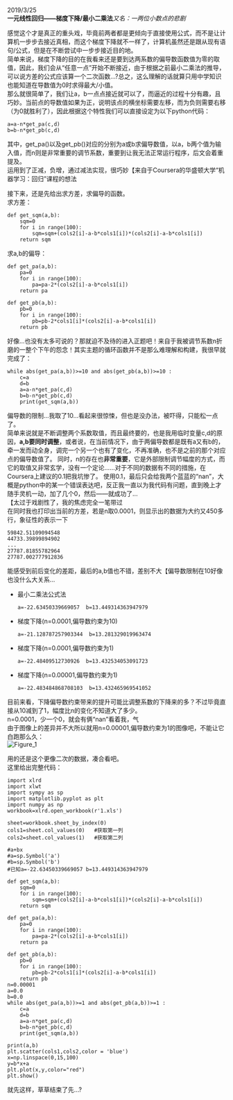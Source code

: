 2019/3/25  
**一元线性回归——梯度下降/最小二乘法**_又名：一两位小数点的悲剧_  
  
感觉这个才是真正的重头戏，毕竟前两者都是更倾向于直接使用公式，而不是让计算机一步步去接近真相，而这个梯度下降就不一样了，计算机虽然还是跟从现有语句/公式，但是在不断尝试中一步步接近目的地。  
简单来说，梯度下降的目的在我看来还是要到达两系数的偏导数函数值为零的取值，因此，我们会从“任意一点”开始不断接近，由于根据之前最小二乘法的推导，可以说方差的公式应该算一个二次函数...?总之，这么理解的话就算只用中学知识也能知道在导数值为0时求得最大/小值。  
那么就很简单了，我们让a，b一点点接近就可以了，而逼近的过程十分有趣，且巧妙。当前点的导数值如果为正，说明该点的横坐标需要左移，而为负则需要右移（为0就胜利了），因此根据这个特性我们可以直接设定为以下python代码：
```
a=a-n*get_pa(c,d)
b=b-n*get_pb(c,d)
```  
其中，get_pa()以及get_pb()对应的分别为a或b求偏导数值，以a，b两个值为输入值，而n则是非常重要的调节系数，重要到让我无法正常运行程序，后文会着重提及。  
运用到了正减，负增，通过减法实现，很巧妙【来自于Coursera的华盛顿大学“机器学习：回归”课程的想法  
  
接下来，还是先给出求方差，求偏导的函数。  
求方差：  
```
def get_sqm(a,b):
    sqm=0
    for i in range(100):
        sqm=sqm+(cols2[i]-a-b*cols1[i])*(cols2[i]-a-b*cols1[i])
    return sqm
```  
  
求a,b的偏导：  
```
def get_pa(a,b):
    pa=0
    for i in range(100):
        pa=pa-2*(cols2[i]-a-b*cols1[i])
    return pa
```  
```
def get_pb(a,b):
    pb=0
    for i in range(100):
        pb=pb-2*cols1[i]*(cols2[i]-a-b*cols1[i])
    return pb
```  
  
好像...也没有太多可说的？那就迫不及待的进入正题吧！来自于我被调节系数n折磨的一整个下午的怨念！其实主题的循环函数并不是那么难理解和构建，我很早就完成了：  
```
while abs(get_pa(a,b))>=10 and abs(get_pb(a,b))>=10 :
    c=a
    d=b
    a=a-n*get_pa(c,d)
    b=b-n*get_pb(c,d)
    print(get_sqm(a,b))
```  
偏导数的限制...我取了10...看起来很惊悚，但也是没办法，被吓得，只能松一点了。  
简单来说就是不断调整两个系数取值，而且最终要的，也是我用临时变量c,d的原因，**a,b要同时调整**，或者说，在当前情况下，由于两偏导数都是既有a又有b的，牵一发而动全身，调完一个另一个也有了变化，不再准确，也不是之前的那个对应点的偏导数值了。
同时，n的存在也**非常重要**，它是外部限制调节幅度的方式，而它的取值又非常玄学，没有一个定论......对于不同的数据有不同的措施，在Coursera上建议的0.1把我坑惨了。
使用0.1，最后只会给我两个蓝蓝的“nan”，大概是python中的某一个错误表达吧，反正我一直以为我代码有问题，直到晚上才随手灵机一动，加了几个0，然后——就成功了...  
【太过于戏剧性了，我的焦虑完全一笔带过  
在同时我也打印出当前的方差，若是n取0.0001，则显示出的数据为大约又450多行，象征性的表示一下  
```
59842.51109094548
44733.39899894902
...
27787.81855782964
27787.002777912836
```
能感受到前后变化的差距，最后的a,b值也不错，差别不大【偏导数限制在10好像也没什么大关系...  
  
- 最小二乘法公式法  

    `a=-22.63450339669057  b=13.449314363947979`  

- 梯度下降(n=0.0001,偏导数约束为10)  

    `a=-21.128787257903344  b=13.281329019963474`  

- 梯度下降(n=0.0001,偏导数约束为1)  

    `a=-22.48409512730926  b=13.432534053091723`  

- 梯度下降(n=0.00001,偏导数约束为1)  

    `a=-22.483484868708103  b=13.432465969541052`  

目前来看，下降偏导数约束带来的提升可能比调整系数的下降来的多？不过毕竟直接从10减到了1，幅度比n的变化不知道大了多少。  
n=0.0001，少一个0，就会有俩“nan”看着我，气  
由于图像上的差异并不大所以就用n=0.00001,偏导数约束为1的图像吧，不能让它白跑那么久：  
![Figure_1](https://user-images.githubusercontent.com/48372803/54925168-bb4aec80-4f48-11e9-9fa7-6351e6cfaa16.png)  
  
用的还是这个更像二次的数据，凑合看吧。  
这里给出完整代码：  
```
import xlrd
import xlwt
import sympy as sp
import matplotlib.pyplot as plt
import numpy as np
workbook=xlrd.open_workbook(r'1.xls')

sheet=workbook.sheet_by_index(0)
cols1=sheet.col_values(0)   #获取第一列
cols2=sheet.col_values(1)   #获取第二列

#a+bx
#a=sp.Symbol('a')
#b=sp.Symbol('b')
#已知a=-22.63450339669057 b=13.449314363947979

def get_sqm(a,b):
    sqm=0
    for i in range(100):
        sqm=sqm+(cols2[i]-a-b*cols1[i])*(cols2[i]-a-b*cols1[i])
    return sqm

def get_pa(a,b):
    pa=0
    for i in range(100):
        pa=pa-2*(cols2[i]-a-b*cols1[i])
    return pa

def get_pb(a,b):
    pb=0
    for i in range(100):
        pb=pb-2*cols1[i]*(cols2[i]-a-b*cols1[i])
    return pb
n=0.00001
a=0.0
b=0.0
while abs(get_pa(a,b))>=1 and abs(get_pb(a,b))>=1 :
    c=a
    d=b
    a=a-n*get_pa(c,d)
    b=b-n*get_pb(c,d)
    print(get_sqm(a,b))

print(a,b)
plt.scatter(cols1,cols2,color = 'blue')
x=np.linspace(0,15,100)
y=b*x+a
plt.plot(x,y,color="red")
plt.show()
```
就先这样，草草结束了先...?
